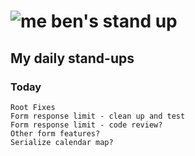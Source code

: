 # ![me](https://avatars2.githubusercontent.com/u/5232044?s=50&v=4) ben's stand up

## My daily stand-ups

### Today

    Root Fixes
    Form response limit - clean up and test
    Form response limit - code review?
    Other form features?
    Serialize calendar map?
